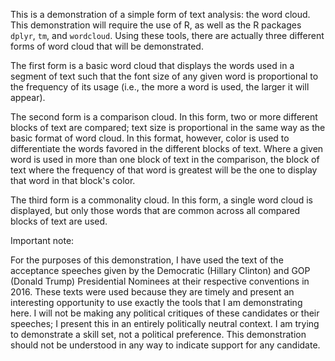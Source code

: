 This is a demonstration of a simple form of text analysis: the word cloud. This demonstration will require the use of R, as well as the R packages `dplyr`, `tm`, and `wordcloud`. Using these tools, there are actually three different forms of word cloud that will be demonstrated.


The first form is a basic word cloud that displays the words used in a segment of text such that the font size of any given word is proportional to the frequency of its usage (i.e., the more a word is used, the larger it will appear).


The second form is a comparison cloud. In this form, two or more different blocks of text are compared; text size is proportional in the same way as the basic format of word cloud. In this format, however, color is used to differentiate the words favored in the different blocks of text. Where a given word is used in more than one block of text in the comparison, the block of text where the frequency of that word is greatest will be the one to display that word in that block's color.


The third form is a commonality cloud. In this form, a single word cloud is displayed, but only those words that are common across all compared blocks of text are used.


Important note:


For the purposes of this demonstration, I have used the text of the acceptance speeches given by the Democratic (Hillary Clinton) and GOP (Donald Trump) Presidential Nominees at their respective conventions in 2016. These texts were used because they are timely and present an interesting opportunity to use exactly the tools that I am demonstrating here. I will not be making any political critiques of these candidates or their speeches; I present this in an entirely politically neutral context. I am trying to demonstrate a skill set, not a political preference. This demonstration should not be understood in any way to indicate support for any candidate.